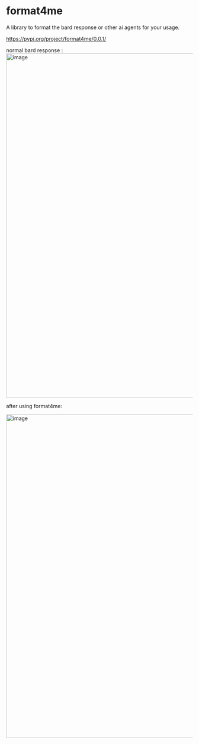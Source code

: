 # format4me
A library to format the bard response or other ai agents for your usage.

https://pypi.org/project/format4me/0.0.1/

normal bard response :
<img width="930" alt="image" src="https://github.com/s2ahil/format4me/assets/101473078/daf1acfa-978f-4e44-933d-20006d674dd9">


after using format4me: 

<img width="874" alt="image" src="https://github.com/s2ahil/format4me/assets/101473078/5c978c3b-3e54-47f7-90d1-655b6d00ee8b">

